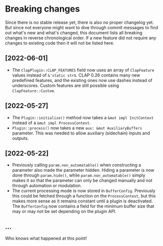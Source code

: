 # Breaking changes

Since there is no stable release yet, there is also no proper changelog yet. But
since not everyone might want to dive through commit messages to find out what's
new and what's changed, this document lists all breaking changes in reverse
chronological order. If a new feature did not require any changes to existing
code then it will not be listed here.

## [2022-06-01]

- The `ClapPlugin::CLAP_FEATURES` field now uses an array of `ClapFeature`
  values instead of `&'static str`s. CLAP 0.26 contains many new predefined
  features, and the existing ones now use dashes instead of underscores. Custom
  features are still possible using `ClapFeature::Custom`.

## [2022-05-27]

- The `Plugin::initialize()` method now takes a `&mut impl InitContext` instead
  of a `&mut impl ProcessContext`.
- `Plugin::process()` now takes a new `aux: &mut AuxiliaryBuffers` parameter.
  This was needed to allow auxiliary (sidechain) inputs and outputs.

## [2022-05-22]

- Previously calling `param.non_automatable()` when constructing a parameter
  also made the parameter hidden. Hiding a parameter is now done through
  `param.hide()`, while `param.non_automatable()` simply makes it so that the
  parameter can only be changed manually and not through automation or
  modulation.
- The current processing mode is now stored in `BufferConfig`. Previously this
  could be fetched through a function on the `ProcessContext`, but this makes
  more sense as it remains constant until a plugin is deactivated. The
  `BufferConfig` now contains a field for the minimum buffer size that may or
  may not be set depending on the plugin API.

## ...

Who knows what happened at this point!
